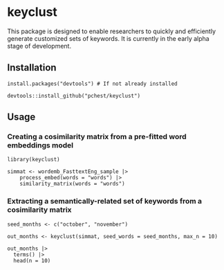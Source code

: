 # keyclust
This package is designed to enable researchers to quickly and efficiently generate customized sets of keywords. It is currently in the early alpha stage of development.

## Installation

```
install.packages("devtools") # If not already installed

devtools::install_github("pchest/keyclust")
```

## Usage

### Creating a cosimilarity matrix from a pre-fitted word embeddings model

```
library(keyclust)

simmat <- wordemb_FasttextEng_sample |>
    process_embed(words = "words") |>
    similarity_matrix(words = "words")
```

### Extracting a semantically-related set of keywords from a cosimilarity matrix

```
seed_months <- c("october", "november")

out_months <- keyclust(simmat, seed_words = seed_months, max_n = 10)

out_months |>
  terms() |>
  head(n = 10)
```
